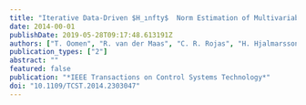 ```yaml
---
title: "Iterative Data-Driven $H_ınfty$  Norm Estimation of Multivariable Systems with Application to Robust Active Vibration Isolation"
date: 2014-00-01
publishDate: 2019-05-28T09:17:48.613191Z
authors: ["T. Oomen", "R. van der Maas", "C. R. Rojas", "H. Hjalmarsson"]
publication_types: ["2"]
abstract: ""
featured: false
publication: "*IEEE Transactions on Control Systems Technology*"
doi: "10.1109/TCST.2014.2303047"
---
```


